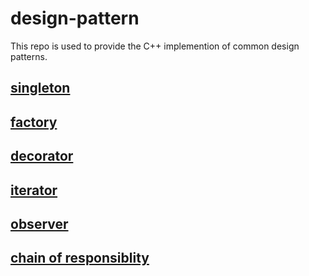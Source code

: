# design-pattern
This repo is used to provide the C++ implemention of common design patterns.

## [singleton](singleton/singleton.md)
## [factory](factory/factory.md)
## [decorator](decorator/decorator.md)
## [iterator](iterator/iterator.md)
## [observer](observer/observer.md)
## [chain of responsiblity](chain_of_responsiblity/chain_of_responsiblity.md)